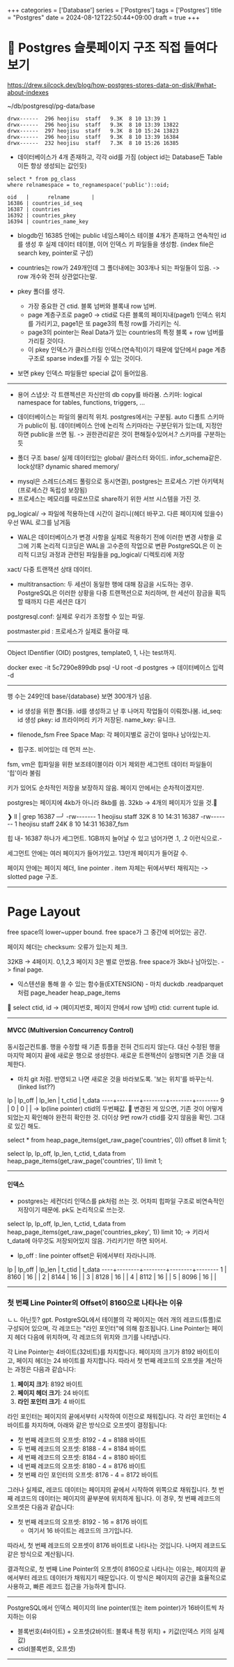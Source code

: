 +++
categories = ['Database']
series = ['Postgres']
tags = ['Postgres']
title = "Postgres"
date = 2024-08-12T22:50:44+09:00
draft = true
+++

# 💎 Postgres 슬롯페이지 구조 직접 들여다보기
https://drew.silcock.dev/blog/how-postgres-stores-data-on-disk/#what-about-indexes

~/db/postgresql/pg-data/base
```
drwx------  296 heojisu  staff   9.3K  8 10 13:39 1
drwx------  296 heojisu  staff   9.3K  8 10 13:39 13822
drwx------  297 heojisu  staff   9.3K  8 10 15:24 13823
drwx------  296 heojisu  staff   9.3K  8 10 13:39 16384
drwx------  232 heojisu  staff   7.3K  8 10 15:26 16385
```
- 데이터베이스가 4개 존재하고, 각각 oid를 가짐 (object id는 Database든 Table이든 항상 생성되는 값인듯)

```
select * from pg_class
where relnamespace = to_regnamespace('public')::oid;

oid   |      relname       |
16386 | countries_id_seq
16387 | countries
16392 | countries_pkey
16394 | countries_name_key 
```
- blogdb인 16385 안에는 public 네임스페이스 테이블 4개가 존재하고
연속적인 id를 생성 후 실제 데이터 테이블, 이어 인덱스 키 파일들을 생성함. (index file은 search key, pointer로 구성)
- countries는 row가 249개인데 그 폴더내에는 303개나 되는 파일들이 있음. -> row 개수와 전혀 상관없다는말.
- pkey 폴더를 생각.
	- 가장 중요한 건 ctid. 블록 넘버와 블록내 row 넘버.
	- page 계층구조로 page0 -> ctid로 다른 블록의 페이지내(page1) 인덱스 위치를 가리키고, page1은 또 page3의 특정 row를 가리키는 식.
	- page3의 pointer는 Real Data가 있는 countries의 특정 블록 + row 넘버를 가리킬 것이다.
	- 이 pkey 인덱스가 클러스터링 인덱스(연속적)이기 때문에 앞단에서 page 계층구조로 sparse index를 가질 수 있는 것이다.

- 보면 pkey 인덱스 파일들만 special 값이 들어있음.




---
* 용어
스냅샷: 각 트랜젝션은 자신만의 db copy를 바라봄. 
스키마: logical namespace for tables, functions, triggers, ...
- 데이터베이스는 파일의 물리적 위치. postgres에서는 구분됨. auto 디폴트 스키마가 public이 됨.
데이터베이스 안에 논리적 스키마라는 구분단위가 있는데, 지정안하면 public을 쓰면 됨.
-> 권한관리같은 것이 편해질수있어서.? 스키마를 구분하는듯

* 폴더 구조
base/ 실제 데이터있는
global/ 클러스터 와이드. infor_schema같은. lock상태? 
dynamic shared memory/ 
- mysql은 스레드(스레드 풀링으로 동시연결), postgres는 프로세스 기반 아키텍처(프로세스간 독립성 보장됨)
- 프로세스는 메모리를 따로쓰므로 share하기 위한 서브 시스템을 가진 것.

pg_logical/
-> 파일에 적용하는데 시간이 걸리니(헤더 바꾸고. 다른 페이지에 있을수) 우선 WAL 로그를 남겨둠
- WAL은 데이터베이스가 변경 사항을 실제로 적용하기 전에 이러한 변경 사항을 로그에 기록
논리적 디코딩은 WAL을 고수준의 작업으로 변환
PostgreSQL은 이 논리적 디코딩 과정과 관련된 파일들을 pg_logical/ 디렉토리에 저장

xact/ 다중 트랜잭션 상태 데이터. 
- multitransaction: 두 세션이 동일한 행에 대해 잠금을 시도하는 경우. PostgreSQL은 이러한 상황을 다중 트랜잭션으로 처리하며, 한 세션이 잠금을 획득할 때까지 다른 세션은 대기

postgresql.conf: 실제로 우리가 조정할 수 있는 파일. 

postmaster.pid : 프로세스가 실제로 돌아갈 때. 

---
Object IDentifier (OID) 
postgres, template0, 1, 나는 test까지. 

docker exec -it 5c7290e899db psql -U root -d postgres
-> 데이터베이스 입력 -d

---
행 수는 249인데
base/{database} 보면 300개가 넘음.

* id 생성을 위한 폴더들. id를 생성하고 난 후 나머지 작업들이 이뤄졌나봄.
id_seq: id 생성
pkey: id 프라이머리 키가 저장된. 
name_key: 유니크. 

* filenode_fsm
Free Space Map: 각 페이지별로 공간이 얼마나 남아있는지. 
- 힙구조. 비어있는 데 먼저 쓰는.

fsm, vm은 힙파일을 위한 보조테이블이라
이거 제외한 세그먼트 데이터 파일들이 '힙'이라 불림

키가 있어도 순차적인 저장을 보장하지 않음.
페이지 안에서는 순차적이겠지만.

postgres는 페이지에 4kb가 아니라 8kb를 씀.
32kb -> 4개의 페이지가 있을 것.🔺

❯ ll | grep 16387                                                                                              ─╯
-rw-------  1 heojisu  staff    32K  8 10 14:31 16387
-rw-------  1 heojisu  staff    24K  8 10 14:31 16387_fsm

힙 내-
16387 하나가 세그먼트.
1GB까지 늘어날 수 있고 넘어가면 .1, .2 이런식으로.-

세그먼트 안에는 여러 페이지가 들어가있고.
13만개 페이지가 들어갈 수.

페이지 안에는 페이지 헤더, line pointer . 
item 자체는 뒤에서부터 채워지는 
-> slotted page 구조.

---
# Page Layout
free space의 lower~upper bound.
free space가 그 중간에 비어있는 공간.

페이지 헤더는 
checksum: 오류가 있는지 체크.

32KB -> 4페이지. 0,1,2,3
페이지 3은 별로 안썼음. free space가 3kb나 남아있는.
-> final page.

* 익스텐션을 통해 쓸 수 있는 함수들(EXTENSION) - 마치 duckdb .readparquet처럼
page_header
heap_page_items

🔺 select ctid, id -> (페이지번호, 페이지 안에서 row 넘버)
ctid: current tuple id.

---
#### MVCC (Multiversion Concurrency Control)
동시접근컨트롤.
행을 수정할 때 기존 튜플을 전혀 건드리지 않는다. 
대신 수정된 행을 마지막 페이지 끝에 새로운 행으로 생성한다.
새로운 트랜젝션이 실행되면 기존 것을 대체한다.
- 마치 git 처럼. 반영되고 나면 새로운 것을 바라보도록. '보는 위치'를 바꾸는식. (linked list??)

 lp | lp_off | lp_len | t_ctid | t_data
----+--------+--------+--------+--------
  9 |      0 |      0 |        |
-> lp(line pointer) ctid의 두번째값.
🔺 변경된 게 있으면, 기존 것이 어떻게 되었는지 확인해야 완전히 확인한 것. 
더이상 9번 row가 ctid를 갖지 않음을 확인.
그대로 있긴 해도. 

select *
from heap_page_items(get_raw_page('countries', 0))
offset 8 limit 1;

select lp, lp_off, lp_len, t_ctid, t_data
from heap_page_items(get_raw_page('countries', 1))
limit 1;

---
#### 인덱스
- postgres는 세컨더리 인덱스를 pk처럼 쓰는 것.
어차피 힙파일 구조로 비연속적인 저장이기 때문에.
pk도 논리적으로 쓰는것.


select lp, lp_off, lp_len, t_ctid, t_data
from heap_page_items(get_raw_page('countries_pkey', 1))
limit 10;
-> 키라서 t_data에 아무것도 저장되어있지 않음. 가리키기만 하면 되어서.
- lp_off : line pointer offset은 뒤에서부터 자라나니까.

 lp | lp_off | lp_len | t_ctid | t_data
----+--------+--------+--------+--------
  1 |   8160 |     16 |        |
  2 |   8144 |     16 |        |
  3 |   8128 |     16 |        |
  4 |   8112 |     16 |        |
  5 |   8096 |     16 |        |


---
### 첫 번째 Line Pointer의 Offset이 8160으로 나타나는 이유
ㄴㄴ 아닌듯?
gpt.
PostgreSQL에서 테이블의 각 페이지는 여러 개의 레코드(튜플)로 구성되어 있으며, 각 레코드는 "라인 포인터"에 의해 참조됩니다. Line Pointer는 페이지 헤더 다음에 위치하며, 각 레코드의 위치와 크기를 나타냅니다.

각 Line Pointer는 4바이트(32비트)를 차지합니다. 페이지의 크기가 8192 바이트이고, 페이지 헤더는 24 바이트를 차지합니다. 따라서 첫 번째 레코드의 오프셋을 계산하는 과정은 다음과 같습니다:

1. **페이지 크기**: 8192 바이트
2. **페이지 헤더 크기**: 24 바이트
3. **라인 포인터 크기**: 4 바이트

라인 포인터는 페이지의 끝에서부터 시작하여 이전으로 채워집니다. 각 라인 포인터는 4 바이트를 차지하며, 아래와 같은 방식으로 오프셋이 결정됩니다:

- 첫 번째 레코드의 오프셋: 8192 - 4 = 8188 바이트
- 두 번째 레코드의 오프셋: 8188 - 4 = 8184 바이트
- 세 번째 레코드의 오프셋: 8184 - 4 = 8180 바이트
- 네 번째 레코드의 오프셋: 8180 - 4 = 8176 바이트
- 첫 번째 라인 포인터의 오프셋: 8176 - 4 = 8172 바이트

그러나 실제로, 레코드 데이터는 페이지의 끝에서 시작하여 위쪽으로 채워집니다. 첫 번째 레코드의 데이터는 페이지의 끝부분에 위치하게 됩니다. 이 경우, 첫 번째 레코드의 오프셋은 다음과 같습니다:

- 첫 번째 레코드의 오프셋: 8192 - 16 = 8176 바이트
  - 여기서 16 바이트는 레코드의 크기입니다.

따라서, 첫 번째 레코드의 오프셋이 8176 바이트로 나타나는 것입니다. 나머지 레코드도 같은 방식으로 계산됩니다.

결과적으로, 첫 번째 Line Pointer의 오프셋이 8160으로 나타나는 이유는, 페이지의 끝에서부터 레코드 데이터가 채워지기 때문입니다. 이 방식은 페이지의 공간을 효율적으로 사용하고, 빠른 레코드 접근을 가능하게 합니다.

---

PostgreSQL에서 인덱스 페이지의 line pointer(또는 item pointer)가 16바이트씩 차지하는 이유
- 블록번호(4바이트) + 오프셋(2바이트: 블록내 특정 위치) + 키값(인덱스 키의 실제값)
- ctid(블록번호, 오프셋)

---
